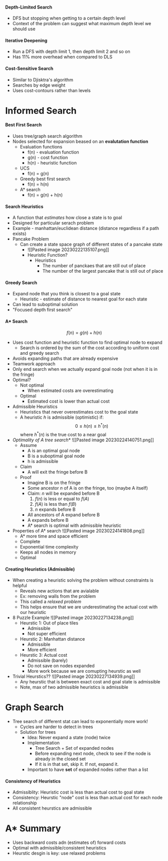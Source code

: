 #### Depth-Limited Search
- DFS but stopping when getting to a certain depth level
- Context of the problem can suggest what maximum depth level we should use

#### Iterative Deepening
- Run a DFS with depth limit 1, then depth limit 2 and so on
- Has 11% more overhead when compared to DLS

#### Cost-Sensitive Search
- Similar to Djisktra's algorithm
- Searches by edge weight
- Uses cost-contours rather than levels

# Informed Search
#### Best First Search
- Uses tree/graph search algorithm
- Nodes selected for expansion beased on an **evalutation function**
	- Evaluation functions
		- f(n) - evaluation function
		- g(n) - cost function
		- h(n) - heuristic function
	- UCS
		- f(n) = g(n)
	- Greedy best first search
		- f(n) = h(n)
	- A* search
		- f(n) = g(n) + h(n)

#### Search Heuristics
- A function that *estimates* how close a state is to goal
- Designed for particular serach problem
- Example - manhattan/euclidean distance (distance regardless if a path exists)
- Pancake Problem
	- Can create a state space graph of different states of a pancake state
		- ![[Pasted image 20230222135107.png]]
		 - Heuristic Function?
			 - Heuristics
				 - The number of panckaes that are still out of place
				 - The number of the largest pancake that is still out of place

#### Greedy Search
- Expand node that you think is closest to a goal state
	- Heuristic - estimate of distance to nearest goal for each state
- Can lead to suboptimal solution
- "Focused depth first search"

#### A* Search
$$ f(n) = g(n) + h(n) $$
- Uses cost function and heuristic function to find optimal node to expand
	- Search is ordered by the sum of the cost according to uniform cost and greedy search
- Avoids expanding paths that are already expensive
- Teamwork approach
- Only end search when we actually expand goal node (not when it is in the fringe)
- Optimal?
	- Not optimal
		- When estimated costs are overestimating
	- Optimal
		- Estimated cost is lower than actual cost
- Admissible Heuristics
	- Heuristics that never overestimates cost to the goal state
	- A heuristic $h$ is admissible (optimistic) if:
$$ 0 \le h(n) \le h^{*}(n)$$
		where $h^{*}(n)$ is the true cost to a near goal
- **Optimality of A* tree search**
		![[Pasted image 20230224140751.png]]
	- Assume
		- A is an optimal goal node
		- B is a suboptimal goal node
		- h is admissible
	- Claim
		- A will exit the fringe before B
	- Proof
		- Imagine B is on the fringe
		- Some ancestor $n$ of A is on the fringe, too (maybe A itself)
		- Claim: $n$ will be expanded before B
			1. $f(n$) is less or equal to $f(A)$
			2. $f(A)$ is less than $f(B)$
			3. $n$ expands before B
		- All ancestors of A expand before B
		- A expands before B
		- A* search is optimal with admissible heuristic
- Properties of A* search
		![[Pasted image 20230224141808.png]]
	- A* more time and space efficient
	- Complete
	- Exponential time complexity
	- Keeps all nodes in memory
	- Optimal

#### Creating Heuristics (Admissible)
- When creating a heuristic solving the problem without constraints is helpful
	- Reveals new actions that are avialable
	- Ex: removing walls from the problem
	- This called a *relaxed problem*
	- This helps ensure that we are underestimating the actual cost with our heuristic
- 8 Puzzle Example
	![[Pasted image 20230227134238.png]]
	- Heurstic 1: Out of place tiles
		- Admissible
		- Not super efficient
	- Heurstic 2: Manhattan distance
		- Admissible
		- More efficient
	- Heurstic 3: Actual cost
		- Admissible (barely)
		- Do not save on nodes expanded
		- More work because we are comupting heurstic as well
- Trivial Heurstics??
	![[Pasted image 20230227134939.png]]
	- Any heurstic that is between exact cost and goal state is admissible
	- Note, max of two admissible heuristics is admissible


# Graph Search
- Tree search of different stat can lead to exponentially more work!
	- Cycles are harder to detect in trees
	- Solution for trees
		- Idea: Never expand a state (node) twice
		- Implementation
			- Tree Search + Set of expanded nodes
			- Before expanding next node, check to see if the node is already in the closed set
			- If it is in that set, skip it. If not, expand it.
		- Important to have **set** of expanded nodes rather than a list
#### Consistency of Heuristics
- Admissiblity: Heuristic cost is less than actual cost to goal state
- Consistency: Heurstic "node" cost is less than actual cost for each node relationship
- All consistent heurstics are admissible

# A* Summary
- Uses backward costs adn (estimates of) forward costs
- Optimal with admissible/consistent heuristics
- Heurstic desgin is key: use relaxed problems


